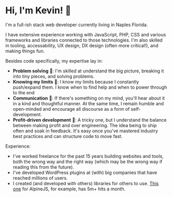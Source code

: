 # Hi, I'm Kevin! 👋

I'm a full-ish stack web developer currently living in Naples Florida.

I have extensive experience working with JavaScript, PHP, CSS and various frameworks and libraries connected to those technologies. I'm also skilled in tooling, accessability, UX design, DX design (often more critical!), and making things fun.

Besides code specifically, my expertise lay in:
- **Problem solving** 🤔:  I'm skilled at understand the big picture, breaking it into tiny pieces, and solving problems.
- **Knowing my limits** 🏃: I know my limits because I constantly push/expand them. I know when to find help and when to power through to the end
- **Communication** 🤠: If there's something on my mind, you'll hear about it in a kind and thoughtful manner. At the same time, I remain humble and open-minded and encourage all discourse as a form of self-development.
- **Profit-driven development** 🤑: A tricky one, but I understand the balance between making profit and over engineering. The idea being to ship often and soak in feedback. It's easy once you've mastered industry best practices and can structure code to move fast.

Experience:
- I've worked freelance for the past 15 years building websites and tools, both the wrong way and the right way (which may be the wrong way if reading this from the future).
- I've developed WordPress plugins at (with) big companies that have reached millions of users.
- I created (and developed with others) libraries for others to use. [This one](https://github.com/alpine-collective/alpine-magic-helpers) for AlpineJS, for example, has 5m+ hits a month.
